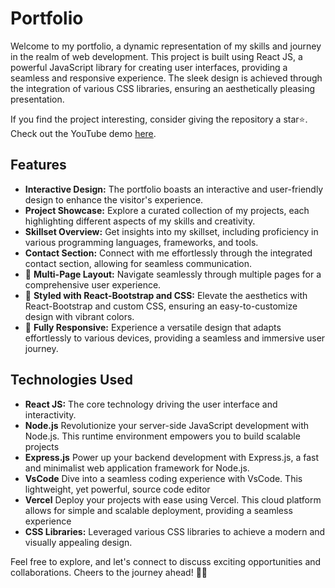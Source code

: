 # Portfolio

Welcome to my portfolio, a dynamic representation of my skills and journey in the realm of web development. This project is built using React JS, a powerful JavaScript library for creating user interfaces, providing a seamless and responsive experience. The sleek design is achieved through the integration of various CSS libraries, ensuring an aesthetically pleasing presentation.

If you find the project interesting, consider giving the repository a star⭐. Check out the YouTube demo [here](link).

## Features

- **Interactive Design:** The portfolio boasts an interactive and user-friendly design to enhance the visitor's experience.
- **Project Showcase:** Explore a curated collection of my projects, each highlighting different aspects of my skills and creativity.
- **Skillset Overview:** Get insights into my skillset, including proficiency in various programming languages, frameworks, and tools.
- **Contact Section:** Connect with me effortlessly through the integrated contact section, allowing for seamless communication.
- 📖 **Multi-Page Layout:** Navigate seamlessly through multiple pages for a comprehensive user experience.
- 🎨 **Styled with React-Bootstrap and CSS:** Elevate the aesthetics with React-Bootstrap and custom CSS, ensuring an easy-to-customize design with vibrant colors.
- 📱 **Fully Responsive:** Experience a versatile design that adapts effortlessly to various devices, providing a seamless and immersive user journey.


## Technologies Used

- **React JS:** The core technology driving the user interface and interactivity.
- **Node.js** Revolutionize your server-side JavaScript development with Node.js. This runtime environment empowers you to build scalable projects
- **Express.js** Power up your backend development with Express.js, a fast and minimalist web application framework for Node.js.
- **VsCode** Dive into a seamless coding experience with VsCode. This lightweight, yet powerful, source code editor
- **Vercel** Deploy your projects with ease using Vercel. This cloud platform allows for simple and scalable deployment, providing a seamless experience
- **CSS Libraries:** Leveraged various CSS libraries to achieve a modern and visually appealing design.

Feel free to explore, and let's connect to discuss exciting opportunities and collaborations. Cheers to the journey ahead! 🌟💼
